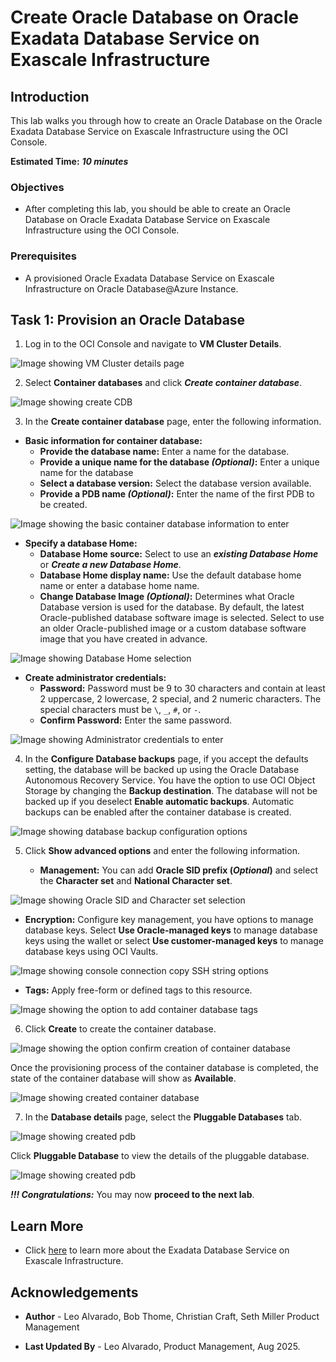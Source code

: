 # Create Oracle Database on Oracle Exadata Database Service on Exascale Infrastructure


## Introduction

This lab walks you through how to create an Oracle Database on the Oracle Exadata Database Service on Exascale Infrastructure using the OCI Console. 
 

**Estimated Time:** ***10 minutes***

### Objectives

-   After completing this lab, you should be able to create an Oracle Database on Oracle Exadata Database Service on Exascale Infrastructure using the OCI Console.

### Prerequisites

* A provisioned Oracle Exadata Database Service on Exascale Infrastructure on Oracle Database@Azure Instance.

## Task 1: Provision an Oracle Database

1. Log in to the OCI Console and navigate to **VM Cluster Details**.

![Image showing VM Cluster details page](./images/oci-vm-cluster-details-page.png "Image showing VM Cluster details page")

2. Select **Container databases** and click ***Create container database***.

![Image showing create CDB](./images/create-cdb.png "Image showing create CDB")

3. In the **Create container database** page, enter the following information.
   
* **Basic information for container database:**
     * **Provide the database name:** Enter a name for the database.
     * **Provide a unique name for the database ***(Optional)***:** Enter a unique name for the database
     * **Select a database version:** Select the database version available.
     * **Provide a PDB name ***(Optional)***:** Enter the name of the first PDB to be created.

![Image showing the basic container database information to enter](./images/create-cdb-details.png "Image showing the basic container database information to enter")

* **Specify a database Home:**
     * **Database Home source:** Select to use an ***existing Database Home*** or ***Create a new Database Home***.
     * **Database Home display name:** Use the default database home name or enter a database home name.
     * **Change Database Image ***(Optional)***:** Determines what Oracle Database version is used for the database. By default, the latest Oracle-published database software image is selected. Select to use an older Oracle-published image or a custom database software image that you have created in advance.

![Image showing Database Home selection](./images/enter-database-home.png "Image showing Database Home selection")

* **Create administrator credentials:**
     * **Password:** Password must be 9 to 30 characters and contain at least 2 uppercase, 2 lowercase, 2 special, and 2 numeric characters. The special characters must be `\`, `_`, `#`, or `-`.
     * **Confirm Password:** Enter the same password.

![Image showing Administrator credentials to enter](./images/enter-administrator-credentials.png "Image showing Administrator credentials to enter")


4. In the **Configure Database backups** page, if you accept the defaults setting, the database will be backed up using the Oracle Database Autonomous Recovery Service. You have the option to use OCI Object Storage by changing the **Backup destination**. The database will not be backed up if you deselect **Enable automatic backups**. Automatic backups can be enabled after the container database is created.

![Image showing database backup configuration options](./images/configure-db-backup.png "Image showing database backup configuration options")
      
5. Click **Show advanced options** and enter the following information.

   -  **Management:** You can add **Oracle SID prefix (_Optional_)** and select the **Character set** and **National Character set**.

![Image showing Oracle SID and Character set selection](./images/select-sid-character-set.png "Image showing Oracle SID and Character set selection")

   - **Encryption:** Configure key management, you have options to manage database keys. Select **Use Oracle-managed keys** to manage database keys using the wallet or select **Use customer-managed keys** to manage database keys using OCI Vaults.

![Image showing console connection copy SSH string options](./images/select-encryption-option.png "Image showing console connection copy SSH string options")

   - **Tags:** Apply free-form or defined tags to this resource.

![Image showing the option to add container database tags](./images/enter-container-db-tag.png "Image showing the option to add container database tags")

6. Click **Create** to create the container database.

![Image showing the option confirm creation of container database](./images/click-create-container-db.png "Image showing the option confirm creation of container database")

   Once the provisioning process of the container database is completed, the state of the container database will show as **Available**.

![Image showing created container database](./images/created-cdb.png "Image showing created container database")

7.  In the **Database details** page, select the **Pluggable Databases** tab.

![Image showing created pdb](./images/click-pdb.png "Image showing created pdb")

   Click **Pluggable Database** to view the details of the pluggable database.

![Image showing created pdb](./images/click-pdb-details.png "Image showing created pdb")

***!!! Congratulations:*** You may now **proceed to the next lab**. 
 

## Learn More

* Click [here](https://docs.oracle.com/en-us/iaas/exadb-xs/index.html) to learn more about the Exadata Database Service on Exascale Infrastructure.

## Acknowledgements

* **Author** - Leo Alvarado, Bob Thome, Christian Craft, Seth Miller  Product Management

* **Last Updated By** - Leo Alvarado, Product Management, Aug 2025.
